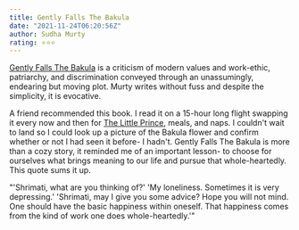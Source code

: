 ```yaml
---
title: Gently Falls The Bakula
date: "2021-11-24T06:20:56Z"
author: Sudha Murty
rating: ⭐⭐⭐
---
```


<style>

</style>


<a href="https://www.goodreads.com/book/show/13152194-tiny-beautiful-things?ac=1&from_search=true&qid=QhDs1Wg55b&rank=1">Gently Falls The Bakula</a> is a criticism of modern values and work-ethic, patriarchy, and discrimination conveyed through an unassumingly, endearing but moving plot. Murty writes without fuss and despite the simplicity, it is evocative.  

A friend recommended this book. I read it on a 15-hour long flight swapping it every now and then for <a href="https://www.goodreads.com/user/show/92922919-rhea#">The Little Prince</a>, meals, and naps. I couldn't wait to land so I could look up a picture of the Bakula flower and confirm whether or not I had seen it before- I hadn't. Gently Falls The Bakula is more than a cozy story, it reminded me of an important lesson- to choose for ourselves what brings meaning to our life and pursue that whole-heartedly. This quote sums it up.

"'Shrimati, what are you thinking of?' 'My loneliness. Sometimes it is very depressing.' 'Shrimati, may I give you some advice? Hope you will not mind. One should have the basic happiness within oneself. That happiness comes from the kind of work one does whole-heartedly.'"
